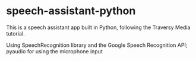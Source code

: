 # speech-assistant-python
This is a speech assistant app built in Python, following the Traversy Media tutorial.

Using SpeechRecognition library and the Google Speech Recognition API; pyaudio for using the microphone input